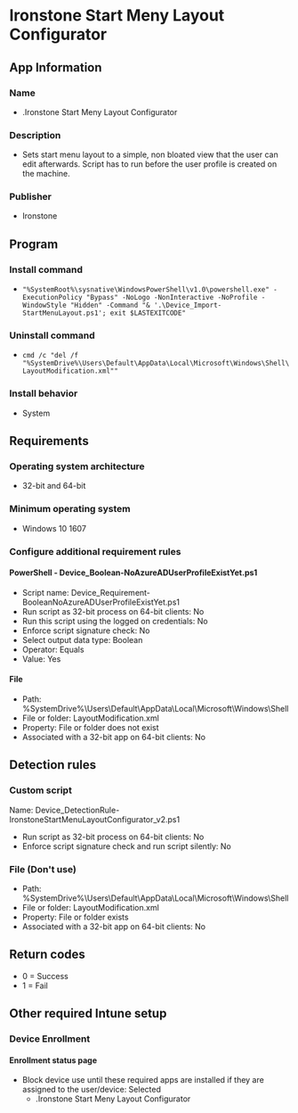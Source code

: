 # Ironstone Start Meny Layout Configurator

## App Information
### Name
* .Ironstone Start Meny Layout Configurator

### Description
* Sets start menu layout to a simple, non bloated view that the user can edit afterwards. Script has to run before the user profile is created on the machine.

### Publisher
* Ironstone


## Program
### Install command
* ```"%SystemRoot%\sysnative\WindowsPowerShell\v1.0\powershell.exe" -ExecutionPolicy "Bypass" -NoLogo -NonInteractive -NoProfile -WindowStyle "Hidden" -Command "& '.\Device_Import-StartMenuLayout.ps1'; exit $LASTEXITCODE"```

### Uninstall command
*  ```cmd /c "del /f "%SystemDrive%\Users\Default\AppData\Local\Microsoft\Windows\Shell\LayoutModification.xml""```

### Install behavior
* System


## Requirements
### Operating system architecture
* 32-bit and 64-bit

### Minimum operating system
* Windows 10 1607

### Configure additional requirement rules
#### PowerShell - Device_Boolean-NoAzureADUserProfileExistYet.ps1
* Script name:												Device_Requirement-BooleanNoAzureADUserProfileExistYet.ps1
* Run script as 32-bit process on 64-bit clients: 			No
* Run this script using the logged on credentials: 			No
* Enforce script signature check:							No
* Select output data type:									Boolean
* Operator:													Equals
* Value:													Yes

#### File
* Path:														%SystemDrive%\Users\Default\AppData\Local\Microsoft\Windows\Shell
* File or folder:											LayoutModification.xml
* Property:													File or folder does not exist
* Associated with a 32-bit app on 64-bit clients:			No


## Detection rules
### Custom script
Name:														Device_DetectionRule-IronstoneStartMenuLayoutConfigurator_v2.ps1
* Run script as 32-bit process on 64-bit clients:			No
* Enforce script signature check and run script silently:	No

### File (Don't use)
* Path:														%SystemDrive%\Users\Default\AppData\Local\Microsoft\Windows\Shell
* File or folder:											LayoutModification.xml
* Property:													File or folder exists
* Associated with a 32-bit app on 64-bit clients:			No


## Return codes
* 0 = Success
* 1 = Fail


## Other required Intune setup
### Device Enrollment
#### Enrollment status page
* Block device use until these required apps are installed if they are assigned to the user/device: Selected
    * .Ironstone Start Meny Layout Configurator
